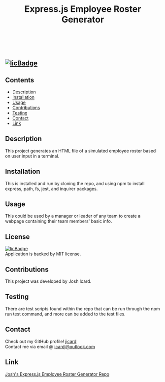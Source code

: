  
# <header>Express.js Employee Roster Generator</header>
## [![licBadge](https://img.shields.io/badge/License-MIT-yellow.svg)](https://opensource.org/licenses/MIT)
## Contents
- [Description](#description)
- [Installation](#installation)
- [Usage](#usage)
- [Contributions](#contributions)
- [Testing](#testing)
- [Contact](#contact)
- [Link](#link)
## Description
This project generates an HTML file of a simulated employee roster based on user input in a terminal. 
## Installation
This is installed and run by cloning the repo, and using npm to install express, path, fs, jest, and inquirer packages. 
## Usage
This could be used by a manager or leader of any team to create a webpage containing their team members' basic info. 
## License
[![licBadge](https://img.shields.io/badge/License-MIT-yellow.svg)](https://opensource.org/licenses/MIT) <br /> Application is backed by MIT license.
## Contributions
This project was developed by Josh Icard. 
## Testing
There are test scripts found within the repo that can be run through the npm run test command, and more can be added to the test files. 
## Contact
Check out my GitHub profile! [jicard](https://github.com/jicard)
<br />
Contact me via email @ icardj@outlook.com
## Link
[Josh's Express.js Employee Roster Generator Repo](https://github.com/jicard/Express.js-Employee-Roster-Generator)
